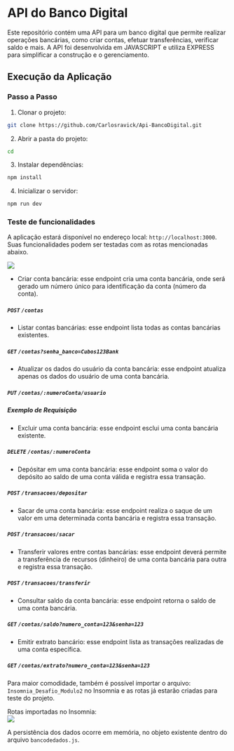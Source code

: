 # API do Banco Digital
Este repositório contém uma API para um banco digital que permite realizar operações bancárias, como criar contas, efetuar transferências, verificar saldo e mais. A API foi desenvolvida em JAVASCRIPT e utiliza EXPRESS para simplificar a construção e o gerenciamento.

## Execução da Aplicação  
### Passo a Passo  
1. Clonar o projeto:
```bash
git clone https://github.com/Carlosravick/Api-BancoDigital.git
```  
2. Abrir a pasta do projeto:
```bash
cd 
```  
3. Instalar dependências:  
```bash
npm install
```  
4. Inicializar o servidor:
```bash
npm run dev
```  
### Teste de funcionalidades  
A aplicação estará disponível no endereço local: `http://localhost:3000`. Suas funcionalidades podem ser testadas com as rotas mencionadas abaixo.

![](./img/rotas.png) 

-   Criar conta bancária: esse endpoint cria uma conta bancária, onde será gerado um número único para identificação da conta (número da conta). 
##### `POST` `/contas`  

-   Listar contas bancárias: esse endpoint lista todas as contas bancárias existentes.  
##### `GET` `/contas?senha_banco=Cubos123Bank`  

-   Atualizar os dados do usuário da conta bancária: esse endpoint atualiza apenas os dados do usuário de uma conta bancária.  
##### `PUT` `/contas/:numeroConta/usuario`  
##### Exemplo de Requisição

-   Excluir uma conta bancária: esse endpoint esclui uma conta bancária existente.  
##### `DELETE` `/contas/:numeroConta`  

-   Depósitar em uma conta bancária: esse endpoint soma o valor do depósito ao saldo de uma conta válida e registra essa transação.  
##### `POST` `/transacoes/depositar`  

-   Sacar de uma conta bancária: esse endpoint realiza o saque de um valor em uma determinada conta bancária e registra essa transação.  
##### `POST` `/transacoes/sacar`  

-   Transferir valores entre contas bancárias: esse endpoint deverá permite a transferência de recursos (dinheiro) de uma conta bancária para outra e registra essa transação.  
##### `POST` `/transacoes/transferir`  

-   Consultar saldo da conta bancária: esse endpoint retorna o saldo de uma conta bancária.  
##### `GET` `/contas/saldo?numero_conta=123&senha=123`  

-   Emitir extrato bancário: esse endpoint lista as transações realizadas de uma conta específica.  
##### `GET` `/contas/extrato?numero_conta=123&senha=123`  

Para maior comodidade, também é possível importar o arquivo: `Insomnia_Desafio_Modulo2` no Insomnia e as rotas já estarão criadas para teste do projeto. 

Rotas importadas no Insomnia:  
![](./img/insomnia.png)  

A persistência dos dados ocorre em memória, no objeto existente dentro do arquivo `bancodedados.js`.  


